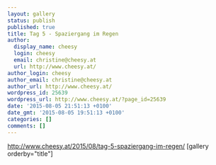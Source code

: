```yaml
---
layout: gallery
status: publish
published: true
title: Tag 5 - Spaziergang im Regen
author:
  display_name: cheesy
  login: cheesy
  email: christine@cheesy.at
  url: http://www.cheesy.at/
author_login: cheesy
author_email: christine@cheesy.at
author_url: http://www.cheesy.at/
wordpress_id: 25639
wordpress_url: http://www.cheesy.at/?page_id=25639
date: '2015-08-05 21:51:13 +0100'
date_gmt: '2015-08-05 19:51:13 +0100'
categories: []
comments: []
---
```

http://www.cheesy.at/2015/08/tag-5-spaziergang-im-regen/
[gallery orderby="title"]
